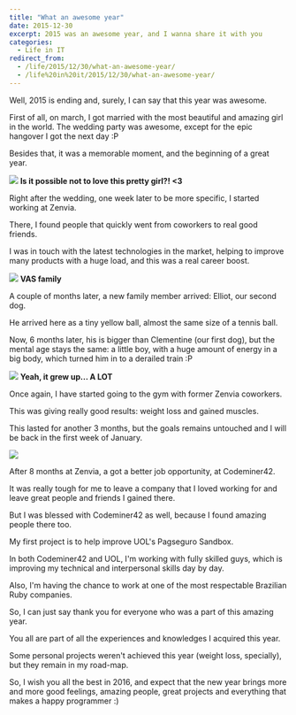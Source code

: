 ```yaml
---
title: "What an awesome year"
date: 2015-12-30
excerpt: 2015 was an awesome year, and I wanna share it with you
categories:
  - Life in IT
redirect_from:
  - /life/2015/12/30/what-an-awesome-year/
  - /life%20in%20it/2015/12/30/what-an-awesome-year/
---
```

Well, 2015 is ending and, surely, I can say that this year was awesome.

First of all, on march, I got married with the most beautiful and amazing girl in the world. The wedding party was awesome, except for the epic hangover I got the next day :P

Besides that, it was a memorable moment, and the beginning of a great year.

![][jojo-photo]
**Is it possible not to love this pretty girl?! <3**

Right after the wedding, one week later to be more specific, I started working at Zenvia.

There, I found people that quickly went from coworkers to real good friends.

I was in touch with the latest technologies in the market, helping to improve many products with a huge load, and this was a real career boost.

![][vas-zenvia-photo]
**VAS family**

A couple of months later, a new family member arrived: Elliot, our second dog.

He arrived here as a tiny yellow ball, almost the same size of a tennis ball.

Now, 6 months later, his is bigger than Clementine (our first dog), but the mental age stays the same: a little boy, with a huge amount of energy in a big body, which turned him in to a derailed train :P

![][elliot-photo]
**Yeah, it grew up... A LOT**

Once again, I have started going to the gym with former Zenvia coworkers.

This was giving really good results: weight loss and gained muscles.

This lasted for another 3 months, but the goals remains untouched and I will be back in the first week of January.

![][i-will-be-back]

After 8 months at Zenvia, a got a better job opportunity, at Codeminer42.

It was really tough for me to leave a company that I loved working for and leave great people and friends I gained there.

But I was blessed with Codeminer42 as well, because I found amazing people there too.

My first project is to help improve UOL's Pagseguro Sandbox.

In both Codeminer42 and UOL, I'm working with fully skilled guys, which is improving my technical and interpersonal skills day by day.

Also, I'm having the chance to work at one of the most respectable Brazilian Ruby companies.

So, I can just say thank you for everyone who was a part of this amazing year.

You all are part of all the experiences and knowledges I acquired this year.

Some personal projects weren't achieved this year (weight loss, specially), but they remain in my road-map.

So, I wish you all the best in 2016, and expect that the new year brings more and more good feelings, amazing people, great projects and everything that makes a happy programmer :)

[jojo-photo]: https://user-images.githubusercontent.com/11538662/101624663-8af7fa00-3a1a-11eb-983d-618902af8a34.jpg
[vas-zenvia-photo]: https://user-images.githubusercontent.com/11538662/101624664-8af7fa00-3a1a-11eb-8fae-a326ce5bbaf0.jpg
[elliot-photo]: https://user-images.githubusercontent.com/11538662/101624650-87647300-3a1a-11eb-9205-ce3ee76a1e23.jpg
[i-will-be-back]: https://user-images.githubusercontent.com/11538662/101624662-8af7fa00-3a1a-11eb-9e83-8d1b0e8c05f9.jpg
